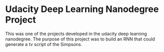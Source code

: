 # Udacity Deep Learning Nanodegree Project

This was one of the projects developed in the udacity deep learning nanodegree. The purpose of this project was to build an RNN that could generate a tv script of the Simpsons.
